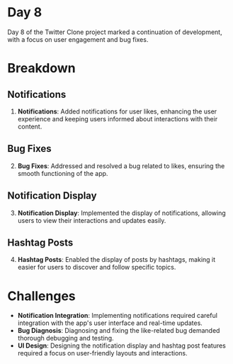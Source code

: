 # Day 8

Day 8 of the Twitter Clone project marked a continuation of development, with a focus on user engagement and bug fixes.

# Breakdown
## Notifications
1. **Notifications**: Added notifications for user likes, enhancing the user experience and keeping users informed about interactions with their content.

## Bug Fixes
2. **Bug Fixes**: Addressed and resolved a bug related to likes, ensuring the smooth functioning of the app.

## Notification Display
3. **Notification Display**: Implemented the display of notifications, allowing users to view their interactions and updates easily.

## Hashtag Posts
4. **Hashtag Posts**: Enabled the display of posts by hashtags, making it easier for users to discover and follow specific topics.

# Challenges
- **Notification Integration**: Implementing notifications required careful integration with the app's user interface and real-time updates.
- **Bug Diagnosis**: Diagnosing and fixing the like-related bug demanded thorough debugging and testing.
- **UI Design**: Designing the notification display and hashtag post features required a focus on user-friendly layouts and interactions.

